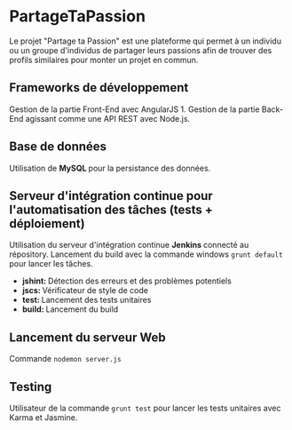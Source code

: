 # PartageTaPassion

Le projet "Partage ta Passion" est une plateforme qui permet à un individu ou un groupe d'individus de partager leurs passions afin de trouver des profils similaires pour monter un projet en commun.

## Frameworks de développement 

Gestion de la partie Front-End avec AngularJS 1.
Gestion de la partie Back-End agissant comme une API REST avec Node.js. 

## Base de données 
Utilisation de <strong> MySQL </strong> pour la persistance des données.

## Serveur d'intégration continue pour l'automatisation des tâches (tests + déploiement)

Utilisation du serveur d'intégration continue <strong> Jenkins </strong> connecté au répository.
Lancement du build avec la commande windows `grunt default` pour lancer les tâches.
- <strong> jshint: </strong> Détection des erreurs et des problèmes potentiels
- <strong> jscs: </strong> Vérificateur de style de code
- <strong> test: </strong> Lancement des tests unitaires 
- <strong> build: </strong> Lancement du build

## Lancement du serveur Web
Commande `nodemon server.js`

## Testing

Utilisateur de la commande `grunt test` pour lancer les tests unitaires avec Karma et Jasmine.
